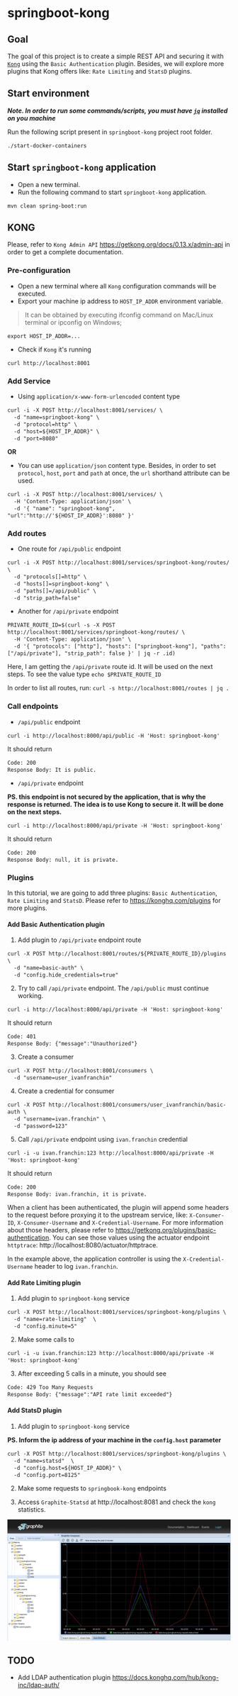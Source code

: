 # springboot-kong

## Goal

The goal of this project is to create a simple REST API and securing it with [`Kong`](https://getkong.org) using the
`Basic Authentication` plugin. Besides, we will explore more plugins that Kong offers like: `Rate Limiting` and `StatsD`
plugins.

## Start environment

***Note. In order to run some commands/scripts, you must have [`jq`](https://stedolan.github.io/jq) installed on you
machine***

Run the following script present in `springboot-kong` project root folder.
```
./start-docker-containers
```

## Start `springboot-kong` application

- Open a new terminal.
- Run the following command to start `springboot-kong` application.
```
mvn clean spring-boot:run
```

## KONG

Please, refer to `Kong Admin API` https://getkong.org/docs/0.13.x/admin-api in order to get a complete documentation.

### Pre-configuration

- Open a new terminal where all `Kong` configuration commands will be executed.
- Export your machine ip address to `HOST_IP_ADDR` environment variable.
> It can be obtained by executing ifconfig command on Mac/Linux terminal or ipconfig on Windows;
```
export HOST_IP_ADDR=...
```

- Check if `Kong` it's running
``` 
curl http://localhost:8001
```

### Add Service

- Using `application/x-www-form-urlencoded` content type
```
curl -i -X POST http://localhost:8001/services/ \
  -d "name=springboot-kong" \
  -d "protocol=http" \
  -d "host=${HOST_IP_ADDR}" \
  -d "port=8080"
```

**OR** 

- You can use `application/json` content type. Besides, in order to set `protocol`, `host`, `port` and `path` at once,
the `url` shorthand attribute can be used.
```
curl -i -X POST http://localhost:8001/services/ \
  -H 'Content-Type: application/json' \
  -d '{ "name": "springboot-kong", "url":"http://'${HOST_IP_ADDR}':8080" }'
```

### Add routes

- One route for `/api/public` endpoint
```
curl -i -X POST http://localhost:8001/services/springboot-kong/routes/ \
  -d "protocols[]=http" \
  -d "hosts[]=springboot-kong" \
  -d "paths[]=/api/public" \
  -d "strip_path=false"
```

- Another for `/api/private` endpoint
```
PRIVATE_ROUTE_ID=$(curl -s -X POST http://localhost:8001/services/springboot-kong/routes/ \
  -H 'Content-Type: application/json' \
  -d '{ "protocols": ["http"], "hosts": ["springboot-kong"], "paths": ["/api/private"], "strip_path": false }' | jq -r .id)
```
Here, I am getting the `/api/private` route id. It will be used on the next steps. To see the value type
`echo $PRIVATE_ROUTE_ID`

In order to list all routes, run: `curl -s http://localhost:8001/routes | jq .`

### Call endpoints

- `/api/public` endpoint
```
curl -i http://localhost:8000/api/public -H 'Host: springboot-kong'
```

It should return
```
Code: 200
Response Body: It is public.
```

- `/api/private` endpoint

**PS. this endpoint is not secured by the application, that is why the response is returned. The idea is to use Kong to
secure it. It will be done on the next steps.**
```
curl -i http://localhost:8000/api/private -H 'Host: springboot-kong'
```

It should return
```
Code: 200
Response Body: null, it is private.
```

### Plugins

In this tutorial, we are going to add three plugins: `Basic Authentication`, `Rate Limiting` and `StatsD`.
Please refer to https://konghq.com/plugins for more plugins.

#### Add Basic Authentication plugin

1. Add plugin to `/api/private` endpoint route
```
curl -X POST http://localhost:8001/routes/${PRIVATE_ROUTE_ID}/plugins \
  -d "name=basic-auth" \
  -d "config.hide_credentials=true"
```

2. Try to call `/api/private` endpoint. The `/api/public` must continue working.
```
curl -i http://localhost:8000/api/private -H 'Host: springboot-kong'
```

It should return
```
Code: 401
Response Body: {"message":"Unauthorized"}
```

3. Create a consumer
```
curl -X POST http://localhost:8001/consumers \
  -d "username=user_ivanfranchin"
```

4. Create a credential for consumer
```
curl -X POST http://localhost:8001/consumers/user_ivanfranchin/basic-auth \
  -d "username=ivan.franchin" \
  -d "password=123"
```

5. Call `/api/private` endpoint using `ivan.franchin` credential
```
curl -i -u ivan.franchin:123 http://localhost:8000/api/private -H 'Host: springboot-kong'
```

It should return
```
Code: 200
Response Body: ivan.franchin, it is private.
```

When a client has been authenticated, the plugin will append some headers to the request before proxying it to the
upstream service, like: `X-Consumer-ID`, `X-Consumer-Username` and `X-Credential-Username`. For more information about
those headers, please refer to https://getkong.org/plugins/basic-authentication. You can see those values
using the actuator endpoint `httptrace`: http://localhost:8080/actuator/httptrace.

In the example above, the application controller is using the `X-Credential-Username` header to log `ivan.franchin`.

#### Add Rate Limiting plugin

1. Add plugin to `springboot-kong` service
```
curl -X POST http://localhost:8001/services/springboot-kong/plugins \
  -d "name=rate-limiting"  \
  -d "config.minute=5"
```

2. Make some calls to
```
curl -i -u ivan.franchin:123 http://localhost:8000/api/private -H 'Host: springboot-kong'
```

3. After exceeding 5 calls in a minute, you should see
```
Code: 429 Too Many Requests
Response Body: {"message":"API rate limit exceeded"}
```

#### Add StatsD plugin

1. Add plugin to `springboot-kong` service

**PS. Inform the ip address of your machine in the `config.host` parameter**
```
curl -X POST http://localhost:8001/services/springboot-kong/plugins \
  -d "name=statsd"  \
  -d "config.host=${HOST_IP_ADDR}" \
  -d "config.port=8125"
```

2. Make some requests to `springbook-kong` endpoints

3. Access `Graphite-Statsd` at http://localhost:8081 and check the `kong` statistics.

![graphite](images/graphite.png)

## TODO

- Add LDAP authentication plugin https://docs.konghq.com/hub/kong-inc/ldap-auth/